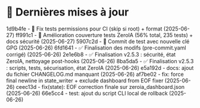 # 🔄 Dernières mises à jour
1d9b4fe - 🔧 Fix tests permissions pour CI (skip si root) + format (2025-06-27)
ff991c1 - 🚀 Amélioration couverture tests ZeroIA (56% total, 235 tests) + docs sécurité (2025-06-27)
5907c2d - 🔐 Commit de test avec nouvelle clé GPG (2025-06-26)
6fd1641 - ✅ Finalisation des modifs (pre-commit.yaml corrigé) (2025-06-26)
2e1e6b8 - ✅ Finalisation v2.5.3 : sécurité, état ZeroIA, nettoyage post-hooks (2025-06-26)
8ba5da5 - ✅ Finalisation v2.5.3 : scripts, tests, sécurisation, état ZeroIA (2025-06-26)
e5a192d - docs: ajout du fichier CHANGELOG.md manquant (2025-06-26)
af7be02 - fix: force final newline in state_writer + exclude dashboard from EOF fixer (2025-06-26)
ceec13d - fix(state): EOF correction finale sur zeroia_dashboard.json (2025-06-26)
66e5cc4 - test: ajout du script CLI local de rollback (2025-06-26)
